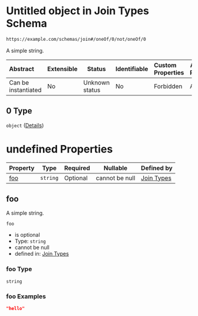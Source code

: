 # Untitled object in Join Types Schema

```txt
https://example.com/schemas/join#/oneOf/0/not/oneOf/0
```

A simple string.


| Abstract            | Extensible | Status         | Identifiable | Custom Properties | Additional Properties | Access Restrictions | Defined In                                                                         |
| :------------------ | ---------- | -------------- | ------------ | :---------------- | --------------------- | ------------------- | ---------------------------------------------------------------------------------- |
| Can be instantiated | No         | Unknown status | No           | Forbidden         | Allowed               | none                | [join.schema.json\*](../generated-schemas/join.schema.json "open original schema") |

## 0 Type

`object` ([Details](join-oneof-0-not-oneof-0.md))

# undefined Properties

| Property    | Type     | Required | Nullable       | Defined by                                                                                                                           |
| :---------- | -------- | -------- | -------------- | :----------------------------------------------------------------------------------------------------------------------------------- |
| [foo](#foo) | `string` | Optional | cannot be null | [Join Types](join-oneof-0-not-oneof-0-properties-foo.md "https&#x3A;//example.com/schemas/join#/oneOf/0/not/oneOf/0/properties/foo") |

## foo

A simple string.


`foo`

-   is optional
-   Type: `string`
-   cannot be null
-   defined in: [Join Types](join-oneof-0-not-oneof-0-properties-foo.md "https&#x3A;//example.com/schemas/join#/oneOf/0/not/oneOf/0/properties/foo")

### foo Type

`string`

### foo Examples

```json
"hello"
```
